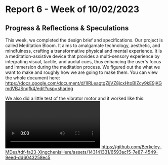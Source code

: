 # Report 6 - Week of 10/02/2023

## Progress & Reflections & Speculations
This week, we completed the design brief and specifications. Our project is called Meditation Bloom. It aims to amalgamate technology, aesthetic, and mindfulness, crafting a transformative physical and mental experience. It is a meditation-assistive device that provides a multi-sensory experience by integrating visual, tactile, and audial cues, thus enhancing the user's focus and immersion during the meditation process. We figured out the what we want to make and roughly how we are going to make them. You can view the whole document here: https://docs.google.com/document/d/1IRLeagtgZijVZ8jcxHtoBIZcy9kE9jKGmdVBJSnqfk4/edit?usp=sharing

We also did a little test of the vibrator motor and it worked like this:
![](w61.mp4)
https://github.com/Berkeley-MDes/tdf-fa23-XingchenIsHere/assets/143141331/6593ac15-7e87-4549-9eed-dd6043258ec5

